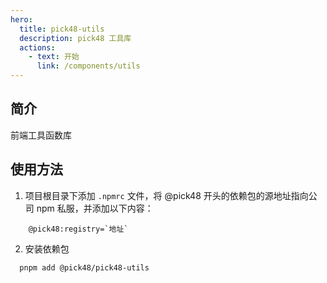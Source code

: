 ```yaml
---
hero:
  title: pick48-utils
  description: pick48 工具库
  actions:
    - text: 开始
      link: /components/utils
---
```


## 简介

前端工具函数库

## 使用方法

1. 项目根目录下添加 `.npmrc` 文件，将 @pick48 开头的依赖包的源地址指向公司 npm 私服，并添加以下内容：

```text
    @pick48:registry=`地址`
```

2. 安装依赖包

```shell
  pnpm add @pick48/pick48-utils
```
